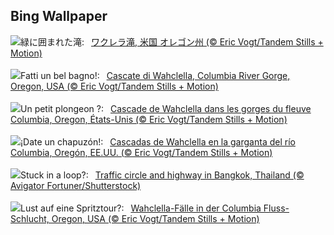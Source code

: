 ## Bing Wallpaper
![](https://www.bing.com/th?id=OHR.WahclellaFalls_JA-JP1412765410_UHD.jpg&w=1000)緑に囲まれた滝:&nbsp;&ensp;[ワクレラ滝, 米国 オレゴン州 (© Eric Vogt/Tandem Stills + Motion)](https://www.bing.com/th?id=OHR.WahclellaFalls_JA-JP1412765410_UHD.jpg)
<br><br/>
![](https://www.bing.com/th?id=OHR.WahclellaFalls_IT-IT1579861571_UHD.jpg&w=1000)Fatti un bel bagno!:&nbsp;&ensp;[Cascate di Wahclella, Columbia River Gorge, Oregon, USA (© Eric Vogt/Tandem Stills + Motion)](https://www.bing.com/th?id=OHR.WahclellaFalls_IT-IT1579861571_UHD.jpg)
<br><br/>
![](https://www.bing.com/th?id=OHR.WahclellaFalls_FR-FR6884948477_UHD.jpg&w=1000)Un petit plongeon ?:&nbsp;&ensp;[Cascade de Wahclella dans les gorges du fleuve Columbia, Oregon, États-Unis (© Eric Vogt/Tandem Stills + Motion)](https://www.bing.com/th?id=OHR.WahclellaFalls_FR-FR6884948477_UHD.jpg)
<br><br/>
![](https://www.bing.com/th?id=OHR.WahclellaFalls_ES-ES6891915374_UHD.jpg&w=1000)¡Date un chapuzón!:&nbsp;&ensp;[Cascadas de Wahclella en la garganta del río Columbia, Oregón, EE.UU. (© Eric Vogt/Tandem Stills + Motion)](https://www.bing.com/th?id=OHR.WahclellaFalls_ES-ES6891915374_UHD.jpg)
<br><br/>
![](https://www.bing.com/th?id=OHR.BangkokCircle_EN-GB8143129520_UHD.jpg&w=1000)Stuck in a loop?:&nbsp;&ensp;[Traffic circle and highway in Bangkok, Thailand (© Avigator Fortuner/Shutterstock)](https://www.bing.com/th?id=OHR.BangkokCircle_EN-GB8143129520_UHD.jpg)
<br><br/>
![](https://www.bing.com/th?id=OHR.WahclellaFalls_DE-DE6758659326_UHD.jpg&w=1000)Lust auf eine Spritztour?:&nbsp;&ensp;[Wahclella-Fälle in der Columbia Fluss-Schlucht, Oregon, USA (© Eric Vogt/Tandem Stills + Motion)](https://www.bing.com/th?id=OHR.WahclellaFalls_DE-DE6758659326_UHD.jpg)
<br><br/>
